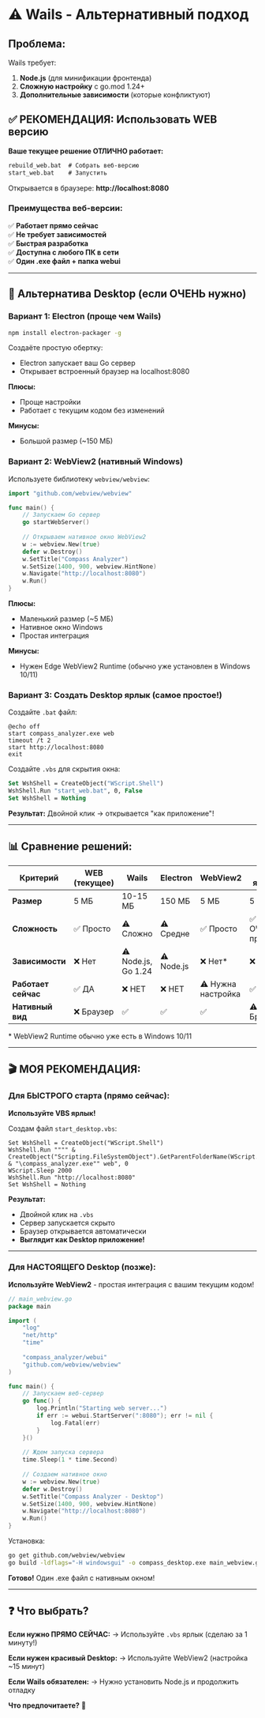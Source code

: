 # ⚠️ Wails - Альтернативный подход

## Проблема:

Wails требует:
1. **Node.js** (для минификации фронтенда)
2. **Сложную настройку** с go.mod 1.24+
3. **Дополнительные зависимости** (которые конфликтуют)

## ✅ РЕКОМЕНДАЦИЯ: Использовать WEB версию

**Ваше текущее решение ОТЛИЧНО работает:**

```cmd
rebuild_web.bat  # Собрать веб-версию
start_web.bat    # Запустить
```

Открывается в браузере: **http://localhost:8080**

### Преимущества веб-версии:

✅ **Работает прямо сейчас**  
✅ **Не требует зависимостей**  
✅ **Быстрая разработка**  
✅ **Доступна с любого ПК в сети**  
✅ **Один .exe файл + папка webui**

---

## 🎯 Альтернатива Desktop (если ОЧЕНЬ нужно)

### Вариант 1: Electron (проще чем Wails)

```bash
npm install electron-packager -g
```

Создаёте простую обертку:
- Electron запускает ваш Go сервер
- Открывает встроенный браузер на localhost:8080

**Плюсы:**
- Проще настройки
- Работает с текущим кодом без изменений

**Минусы:**
- Большой размер (~150 МБ)

### Вариант 2: WebView2 (нативный Windows)

Используете библиотеку `webview/webview`:

```go
import "github.com/webview/webview"

func main() {
    // Запускаем Go сервер
    go startWebServer()
    
    // Открываем нативное окно WebView2
    w := webview.New(true)
    defer w.Destroy()
    w.SetTitle("Compass Analyzer")
    w.SetSize(1400, 900, webview.HintNone)
    w.Navigate("http://localhost:8080")
    w.Run()
}
```

**Плюсы:**
- Маленький размер (~5 МБ)
- Нативное окно Windows
- Простая интеграция

**Минусы:**
- Нужен Edge WebView2 Runtime (обычно уже установлен в Windows 10/11)

### Вариант 3: Создать Desktop ярлык (самое простое!)

Создайте `.bat` файл:

```batch
@echo off
start compass_analyzer.exe web
timeout /t 2
start http://localhost:8080
exit
```

Создайте `.vbs` для скрытия окна:

```vb
Set WshShell = CreateObject("WScript.Shell")
WshShell.Run "start_web.bat", 0, False
Set WshShell = Nothing
```

**Результат:** Двойной клик → открывается "как приложение"!

---

## 📊 Сравнение решений:

| Критерий | WEB (текущее) | Wails | Electron | WebView2 | VBS ярлык |
|----------|---------------|-------|----------|----------|-----------|
| **Размер** | 5 МБ | 10-15 МБ | 150 МБ | 5 МБ | 5 МБ |
| **Сложность** | ✅ Просто | ⚠️ Сложно | ⚠️ Средне | ✅ Просто | ✅ ОЧЕНЬ просто |
| **Зависимости** | ❌ Нет | ⚠️ Node.js, Go 1.24 | ⚠️ Node.js | ❌ Нет* | ❌ Нет |
| **Работает сейчас** | ✅ ДА | ❌ НЕТ | ❌ НЕТ | ⚠️ Нужна настройка | ✅ ДА |
| **Нативный вид** | ❌ Браузер | ✅ | ✅ | ✅ | ⚠️ Браузер |

\* WebView2 Runtime обычно уже есть в Windows 10/11

---

## 🎬 МОЯ РЕКОМЕНДАЦИЯ:

### Для БЫСТРОГО старта (прямо сейчас):

**Используйте VBS ярлык!**

Создам файл `start_desktop.vbs`:

```vbs
Set WshShell = CreateObject("WScript.Shell")
WshShell.Run """" & CreateObject("Scripting.FileSystemObject").GetParentFolderName(WScript.ScriptFullName) & "\compass_analyzer.exe"" web", 0
WScript.Sleep 2000
WshShell.Run "http://localhost:8080"
Set WshShell = Nothing
```

**Результат:**
- Двойной клик на `.vbs`
- Сервер запускается скрыто
- Браузер открывается автоматически
- **Выглядит как Desktop приложение!**

---

### Для НАСТОЯЩЕГО Desktop (позже):

**Используйте WebView2** - простая интеграция с вашим текущим кодом!

```go
// main_webview.go
package main

import (
    "log"
    "net/http"
    "time"
    
    "compass_analyzer/webui"
    "github.com/webview/webview"
)

func main() {
    // Запускаем веб-сервер
    go func() {
        log.Println("Starting web server...")
        if err := webui.StartServer(":8080"); err != nil {
            log.Fatal(err)
        }
    }()
    
    // Ждем запуска сервера
    time.Sleep(1 * time.Second)
    
    // Создаем нативное окно
    w := webview.New(true)
    defer w.Destroy()
    w.SetTitle("Compass Analyzer - Desktop")
    w.SetSize(1400, 900, webview.HintNone)
    w.Navigate("http://localhost:8080")
    w.Run()
}
```

Установка:
```bash
go get github.com/webview/webview
go build -ldflags="-H windowsgui" -o compass_desktop.exe main_webview.go
```

**Готово!** Один .exe файл с нативным окном!

---

## ❓ Что выбрать?

**Если нужно ПРЯМО СЕЙЧАС:**
→ Используйте `.vbs` ярлык (сделаю за 1 минуту!)

**Если нужен красивый Desktop:**
→ Используйте WebView2 (настройка ~15 минут)

**Если Wails обязателен:**
→ Нужно установить Node.js и продолжить отладку

**Что предпочитаете?** 🤔

